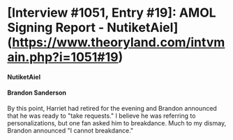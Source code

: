 # [Interview #1051, Entry #19]: AMOL Signing Report - NutiketAiel](https://www.theoryland.com/intvmain.php?i=1051#19)

#### NutiketAiel

#### Brandon Sanderson

By this point, Harriet had retired for the evening and Brandon announced that he was ready to "take requests." I believe he was referring to personalizations, but one fan asked him to breakdance. Much to my dismay, Brandon announced "I cannot breakdance."

